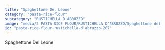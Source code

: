 ```yaml
---
title: "Spaghettone Del Leone"
category: "pasta-rice-flour"
subcategory: "RUSTICHELLA D'ABRUZZO"
image: "media/2 PASTA RICE FLOUR/RUSTICHELLA D'ABRUZZO/Spaghettone del Leone.jpg"
id: "pasta-rice-flour-rustichella-d'abruzzo-207"
---
```


Spaghettone Del Leone
